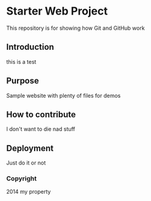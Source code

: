 # Starter Web Project

This repository is for showing how Git and GitHub work

## Introduction

this is a test

## Purpose

Sample website with plenty of files for demos

## How to contribute

I don't want to die nad stuff

## Deployment

Just do it or not

### Copyright

2014 my property